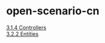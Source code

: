 # open-scenario-cn

[3.1.4 Controllers](https://github.com/gaogaihetao/open-scenario-cn/blob/main/3.1.4.Controllers.md)  
[3.2.2 Entities](https://github.com/gaogaihetao/open-scenario-cn/blob/main/3.2.2.Entities.md)
